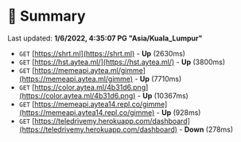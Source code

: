 # 📖 Summary
Last updated: **1/6/2022, 4:35:07 PG "Asia/Kuala_Lumpur"**

- `GET` [https://shrt.ml](https://shrt.ml) - **Up** (2630ms)
- `GET` [https://hst.aytea.ml/](https://hst.aytea.ml/) - **Up** (3800ms)
- `GET` [https://memeapi.aytea.ml/gimme](https://memeapi.aytea.ml/gimme) - **Up** (7710ms)
- `GET` [https://color.aytea.ml/4b31d6.png](https://color.aytea.ml/4b31d6.png) - **Up** (10367ms)
- `GET` [https://memeapi.aytea14.repl.co/gimme](https://memeapi.aytea14.repl.co/gimme) - **Up** (928ms)
- `GET` [https://teledrivemy.herokuapp.com/dashboard](https://teledrivemy.herokuapp.com/dashboard) - **Down** (278ms)
